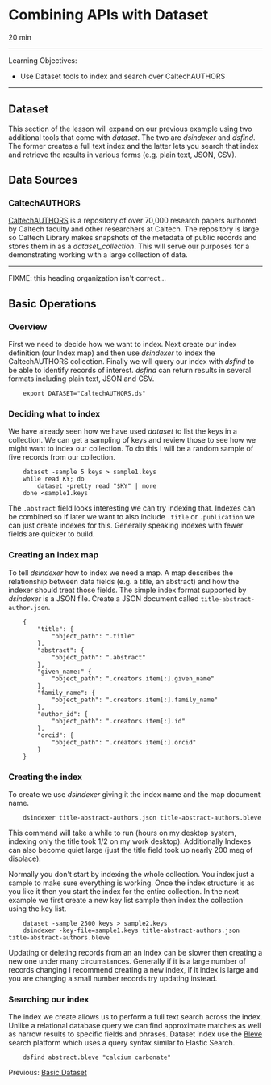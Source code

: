 
# Combining APIs with Dataset

20 min

---

Learning Objectives:

* Use Dataset tools to index and search over CaltechAUTHORS

---

## Dataset

This section of the lesson will expand on our previous example using two additional tools that 
come with _dataset_. The two are _dsindexer_ and _dsfind_. The former creates a full text 
index and the latter lets you search that index and retrieve the results in various forms
(e.g. plain text, JSON, CSV).

## Data Sources

### CaltechAUTHORS

[CaltechAUTHORS](https://authors.library.caltech.edu) is a repository of over 70,000 research papers authored by Caltech 
faculty and other researchers at Caltech.  The repository is large so Caltech Library makes snapshots of the 
metadata of public records and stores them in as a _dataset_collection_. This will serve our purposes for a demonstrating
working with a large collection of data.

---

FIXME: this heading organization isn't correct...

## Basic Operations

### Overview

First we need to decide how we want to index. Next create our index definition (our Index map) and then
use _dsindexer_ to index the CaltechAUTHORS collection. Finally we will query our index with _dsfind_ to be able to identify 
records of interest. _dsfind_ can return results in several formats including plain text, JSON and CSV.

```
    export DATASET="CaltechAUTHORS.ds"
```

### Deciding what to index

We have already seen how we have used _dataset_ to list the keys in a collection. We can get a sampling of
keys and review those to see how we might want to index our collection. To do this I will be a random
sample of five records from our collection.

```
    dataset -sample 5 keys > sample1.keys
    while read KY; do
        dataset -pretty read "$KY" | more
    done <sample1.keys

```

The `.abstract` field looks interesting we can try indexing that. Indexes can be combined so if later we want
to also include `.title` or `.publication` we can just create indexes for this. Generally speaking indexes
with fewer fields are quicker to build.

### Creating an index map

To tell _dsindexer_ how to index we need a map. A map describes the relationship between data fields (e.g. a title,
an abstract) and how the indexer should treat those fields.  The simple index format supported by _dsindexer_ 
is a JSON file. Create a JSON document called `title-abstract-author.json`.

```
    {
        "title": {
            "object_path": ".title"
        },
        "abstract": {
            "object_path": ".abstract"
        },
        "given_name:" {
            "object_path": ".creators.item[:].given_name"
        },
        "family_name": {
            "object_path": ".creators.item[:].family_name"
        },
        "author_id": {
            "object_path": ".creators.item[:].id"
        },
        "orcid": {
            "object_path": ".creators.item[:].orcid"
        }
    }
```

### Creating the index

To create we use _dsindexer_ giving it the index name and the map document name.

```
    dsindexer title-abstract-authors.json title-abstract-authors.bleve
```

This command will take a while to run (hours on my desktop system, indexing only the title
took 1/2 on my work desktop). Additionally Indexes can also become quiet large (just the title
field took up nearly 200 meg of displace). 

Normally you don't start by indexing the whole collection. You index just a sample to make
sure everything is working. Once the index structure is as you like it then you start the
index for the entire collection. In the next example we first create a new key list sample
then index the collection using the key list.

```
    dataset -sample 2500 keys > sample2.keys
    dsindexer -key-file=sample1.keys title-abstract-authors.json title-abstract-authors.bleve
```

Updating or deleting records from an an index can be slower then creating a new one under many
circumstances. Generally if it is a large number of records changing I recommend 
creating a new index, if it index is large and you are changing a small number records try
updating instead.


### Searching our index

The index we create allows us to perform a full text search across the index. Unlike
a relational database query we can find approximate matches as well as narrow results
to specific fields and phrases. Dataset index use the [Bleve](https://blevesearch.com)
search platform which uses a query syntax similar to Elastic Search.

```
    dsfind abstract.bleve "calcium carbonate"
```


Previous: [Basic Dataset](01-basic-dataset.html)  
